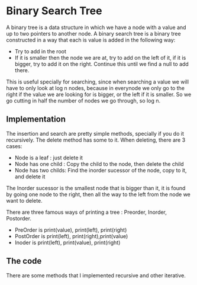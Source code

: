 # Binary Search Tree
A binary tree is a data structure in which we have a node with a value and up to two pointers to another node. A binary search tree is a binary tree constructed in a way that each is value is added in the following way:
*	Try to add in the root
*	If it is smaller then the node we are at, try to add on the left of it, if it is bigger, try to add it on the right. Continue this until we find a null to add there.

This is useful specially for searching, since when searching a value we will have to only look at log n nodes, because in everynode we only go to the right if the value we are looking for is bigger, or the left if it is smaller. So we go cutting in half the number of nodes we go through, so log n.

## Implementation
The insertion and search are pretty simple methods, specially if you do it recursively. The delete method has some to it. When deleting, there are 3 cases:
*	Node is a leaf : just delete it
*	Node has one child : Copy the child to the node, then delete the child
*	Node has two childs: Find the inorder sucessor of the node, copy to it, and delete it

The Inorder sucessor is the smallest node that is bigger than it, it is found by going one node to the right, then all the way to the left from the node we want to delete.

There are three famous ways of printing a tree : Preorder, Inorder, Postorder.
*	PreOrder is print(value), print(left), print(right)
*	PostOrder is print(left), print(right),print(value)
*	Inoder is print(left), print(value), print(right)

## The code
There are some methods that I implemented recursive and other iterative.
